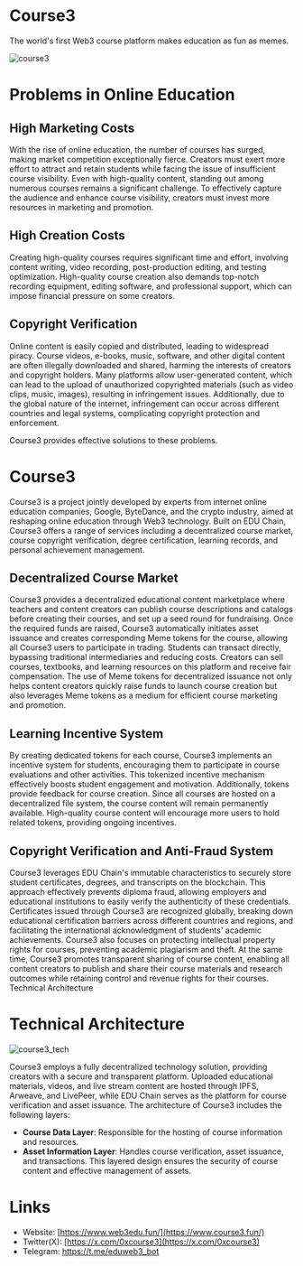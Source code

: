 # Course3
The world's first Web3 course platform makes education as fun as memes.

![course3](https://github.com/user-attachments/assets/5a2a9dff-bd61-45cf-9aa7-f159ebede0f2)



# Problems in Online Education
## High Marketing Costs 
With the rise of online education, the number of courses has surged, making market competition exceptionally fierce. Creators must exert more effort to attract and retain students while facing the issue of insufficient course visibility. Even with high-quality content, standing out among numerous courses remains a significant challenge. To effectively capture the audience and enhance course visibility, creators must invest more resources in marketing and promotion.

## High Creation Costs 
Creating high-quality courses requires significant time and effort, involving content writing, video recording, post-production editing, and testing optimization. High-quality course creation also demands top-notch recording equipment, editing software, and professional support, which can impose financial pressure on some creators.

## Copyright Verification 
Online content is easily copied and distributed, leading to widespread piracy. Course videos, e-books, music, software, and other digital content are often illegally downloaded and shared, harming the interests of creators and copyright holders. Many platforms allow user-generated content, which can lead to the upload of unauthorized copyrighted materials (such as video clips, music, images), resulting in infringement issues. Additionally, due to the global nature of the internet, infringement can occur across different countries and legal systems, complicating copyright protection and enforcement.

Course3 provides effective solutions to these problems.

# Course3
Course3 is a project jointly developed by experts from internet online education companies, Google, ByteDance, and the crypto industry, aimed at reshaping online education through Web3 technology. Built on EDU Chain, Course3 offers a range of services including a decentralized course market, course copyright verification, degree certification, learning records, and personal achievement management.

## Decentralized Course Market 
Course3 provides a decentralized educational content marketplace where teachers and content creators can publish course descriptions and catalogs before creating their courses, and set up a seed round for fundraising. Once the required funds are raised, Course3 automatically initiates asset issuance and creates corresponding Meme tokens for the course, allowing all Course3 users to participate in trading.
Students can transact directly, bypassing traditional intermediaries and reducing costs. Creators can sell courses, textbooks, and learning resources on this platform and receive fair compensation. The use of Meme tokens for decentralized issuance not only helps content creators quickly raise funds to launch course creation but also leverages Meme tokens as a medium for efficient course marketing and promotion.

## Learning Incentive System 
By creating dedicated tokens for each course, Course3 implements an incentive system for students, encouraging them to participate in course evaluations and other activities. This tokenized incentive mechanism effectively boosts student engagement and motivation. Additionally, tokens provide feedback for course creation. Since all courses are hosted on a decentralized file system, the course content will remain permanently available. High-quality course content will encourage more users to hold related tokens, providing ongoing incentives.

## Copyright Verification and Anti-Fraud System 
Course3 leverages EDU Chain's immutable characteristics to securely store student certificates, degrees, and transcripts on the blockchain. This approach effectively prevents diploma fraud, allowing employers and educational institutions to easily verify the authenticity of these credentials. Certificates issued through Course3 are recognized globally, breaking down educational certification barriers across different countries and regions, and facilitating the international acknowledgment of students' academic achievements.
Course3 also focuses on protecting intellectual property rights for courses, preventing academic plagiarism and theft. At the same time, Course3 promotes transparent sharing of course content, enabling all content creators to publish and share their course materials and research outcomes while retaining control and revenue rights for their courses.
Technical Architecture

# Technical Architecture
![course3_tech](https://github.com/user-attachments/assets/f2442b64-c9b9-44a2-b608-ee5ff032c143)

Course3 employs a fully decentralized technology solution, providing creators with a secure and transparent platform. Uploaded educational materials, videos, and live stream content are hosted through IPFS, Arweave, and LivePeer, while EDU Chain serves as the platform for course verification and asset issuance. The architecture of Course3 includes the following layers:
- **Course Data Layer**: Responsible for the hosting of course information and resources.
- **Asset Information Layer**: Handles course verification, asset issuance, and transactions.
This layered design ensures the security of course content and effective management of assets.

# Links

- Website: [https://www.web3edu.fun/](https://www.course3.fun/)
- Twitter(X): [https://x.com/0xcourse3](https://x.com/0xcourse3)
- Telegram: https://t.me/eduweb3_bot
